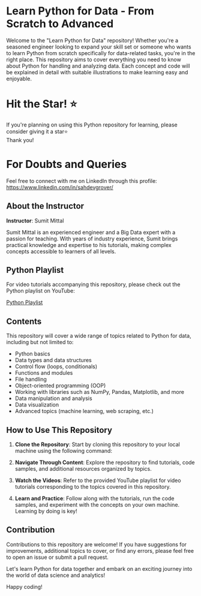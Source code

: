 # Learn Python for Data - From Scratch to Advanced

Welcome to the "Learn Python for Data" repository! Whether you're a seasoned engineer looking to expand your skill set or someone who wants to learn Python from scratch specifically for data-related tasks, you're in the right place. This repository aims to cover everything you need to know about Python for handling and analyzing data. Each concept and code will be explained in detail with suitable illustrations to make learning easy and enjoyable.

# Hit the Star! ⭐
If you're planning on using this Python repository for learning, please consider giving it a star⭐                      
Thank you!

# For Doubts and Queries 
Feel free to connect with me on LinkedIn through this profile: 
https://www.linkedin.com/in/sahdevgrover/

## About the Instructor

**Instructor**: Sumit Mittal

Sumit Mittal is an experienced engineer and a Big Data expert with a passion for teaching. With years of industry experience, Sumit brings practical knowledge and expertise to his tutorials, making complex concepts accessible to learners of all levels.

## Python Playlist

For video tutorials accompanying this repository, please check out the Python playlist on YouTube:

[Python Playlist](https://youtube.com/playlist?list=PLtgiThe4j67pQSwkaEF9uHXzr8Td9IEpV)

## Contents

This repository will cover a wide range of topics related to Python for data, including but not limited to:

- Python basics
- Data types and data structures
- Control flow (loops, conditionals)
- Functions and modules
- File handling
- Object-oriented programming (OOP)
- Working with libraries such as NumPy, Pandas, Matplotlib, and more
- Data manipulation and analysis
- Data visualization
- Advanced topics (machine learning, web scraping, etc.)

## How to Use This Repository

1. **Clone the Repository**: Start by cloning this repository to your local machine using the following command:

2. **Navigate Through Content**: Explore the repository to find tutorials, code samples, and additional resources organized by topics.

3. **Watch the Videos**: Refer to the provided YouTube playlist for video tutorials corresponding to the topics covered in this repository.

4. **Learn and Practice**: Follow along with the tutorials, run the code samples, and experiment with the concepts on your own machine. Learning by doing is key!

## Contribution

Contributions to this repository are welcome! If you have suggestions for improvements, additional topics to cover, or find any errors, please feel free to open an issue or submit a pull request.

Let's learn Python for data together and embark on an exciting journey into the world of data science and analytics!

Happy coding!
